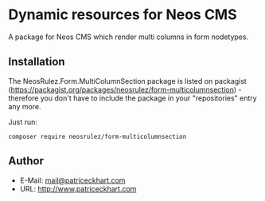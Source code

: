 # Dynamic resources for Neos CMS

A package for Neos CMS which render multi columns in form nodetypes.

## Installation

The NeosRulez.Form.MultiColumnSection package is listed on packagist (https://packagist.org/packages/neosrulez/form-multicolumnsection) - therefore you don't have to include the package in your "repositories" entry any more.

Just run:

```
composer require neosrulez/form-multicolumnsection
```

## Author

* E-Mail: mail@patriceckhart.com
* URL: http://www.patriceckhart.com 